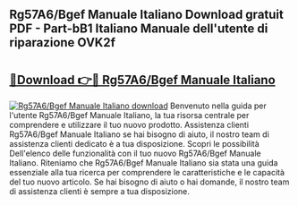 ## Rg57A6/Bgef Manuale Italiano Download gratuit PDF - Part-bB1 Italiano Manuale dell'utente di riparazione OVK2f

# <h2><a href="http://dfb9p83.blite.top/?on=Rg57A6%2fBgef+Manuale+Italiano">🔗Download 👉🔴 Rg57A6/Bgef Manuale Italiano</a></h2>

[![Rg57A6/Bgef Manuale Italiano download](https://i.imgur.com/lujVjoI.png)](http://dfb9p83.blite.top/?on=Rg57A6%2fBgef+Manuale+Italiano)
Benvenuto nella guida per l'utente Rg57A6/Bgef Manuale Italiano, la tua risorsa centrale per comprendere e utilizzare il tuo nuovo prodotto. Assistenza clienti Rg57A6/Bgef Manuale Italiano se hai bisogno di aiuto, il nostro team di assistenza clienti dedicato è a tua disposizione. Scopri le possibilità Dell'elenco delle funzionalità con il tuo nuovo Rg57A6/Bgef Manuale Italiano. Riteniamo che Rg57A6/Bgef Manuale Italiano sia stata una guida essenziale alla tua ricerca per comprendere le caratteristiche e le capacità del tuo nuovo articolo. Se hai bisogno di aiuto o hai domande, il nostro team di assistenza clienti è sempre a tua disposizione.
